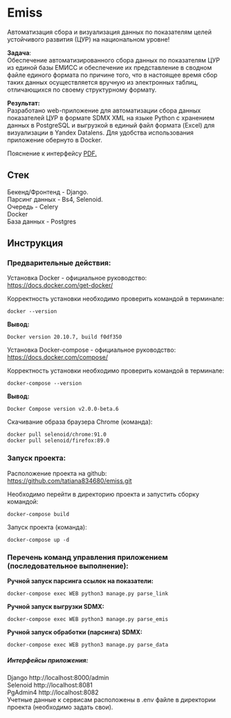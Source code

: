 # Emiss
Автоматизация сбора и визуализация данных по показателям целей устойчивого развития (ЦУР) на национальном уровне!

**Задача**:    
Обеспечение автоматизированного сбора данных по показателям ЦУР из единой базы ЕМИСС и обеспечение их представление в сводном файле единого формата по причине того, что в настоящее время сбор таких данных осуществляется вручную из электронных таблиц,  отличающихся по своему структурному формату.  

**Результат:**     
Разработано web-приложение для автоматизации сбора данных показателей ЦУР в формате SDMX XML на языке Python с хранением данных в PostgreSQL и выгрузкой в единый файл формата (Excel) для визуализации в Yandex Datalens. Для удобства использования приложение обернуто в Docker.   

Пояснение к интерфейсу <a href="https://github.com/Maratagliullin/Emiss/blob/master/inteface.pdf" target="_blank">PDF.</a>

## Стек
Бекенд/Фронтенд - Django.  
Парсинг данных - Bs4, Selenoid.  
Очередь - Celery  
Docker  
База данных - Postgres

## Инструкция
### Предварительные действия:
Установка Docker - официальное руководство: https://docs.docker.com/get-docker/

Корректность установки необходимо проверить командой в терминале:

 ```docker --version```  

**Вывод:**  
 ```
Docker version 20.10.7, build f0df350  
 ```
Установка Docker-compose - официальное руководство:  https://docs.docker.com/compose/

Корректность установки необходимо проверить командой в терминале:

 ```docker-compose --version ```  

**Вывод:**  
 ```
 Docker Compose version v2.0.0-beta.6   
 ```
Скачивание образа браузера Chrome (команда):

```docker pull selenoid/chrome:91.0```   
```docker pull selenoid/firefox:89.0```   



### Запуск проекта:

Расположение проекта на github: https://github.com/tatiana834680/emiss.git  

Необходимо перейти в директорию проекта и запустить сборку командой:

```docker-compose build```  

Запуск проекта (команда):

```docker-compose up -d```  

### Перечень команд управления приложением (последовательное выполнение):  
**Ручной запуск парсинга ссылок на показатели:**  

```docker-compose exec WEB python3 manage.py parse_link```  

**Ручной запуск выгрузки SDMX:**  

```docker-compose exec WEB python3 manage.py parse_emis```  

**Ручной запуск обработки (парсинга) SDMX:** 

```docker-compose exec WEB python3 manage.py parse_data```  

##### Интерфейсы приложения:  
Django http://localhost:8000/admin    
Selenoid http://localhost:8081    
PgAdmin4 http://localhost:8082    
Учетные данные к сервисам расположены в .env файле в директории проекта (необходимо задать свои).   
